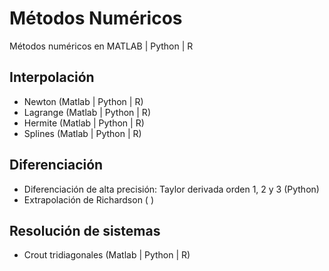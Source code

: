 # Métodos Numéricos

Métodos numéricos en MATLAB | Python | R

## Interpolación

  - Newton (Matlab | Python | R)
  - Lagrange (Matlab | Python | R)
  - Hermite (Matlab | Python | R)
  - Splines (Matlab | Python | R)

## Diferenciación
  
  - Diferenciación de alta precisión: Taylor derivada orden 1, 2 y 3 (Python)
  - Extrapolación de Richardson (  )

## Resolución de sistemas

  - Crout tridiagonales (Matlab | Python | R)
